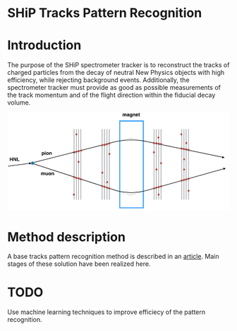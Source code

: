 # SHiP Tracks Pattern Recognition

# Introduction

The purpose of the SHiP spectrometer tracker is to reconstruct the tracks of charged particles from the decay of neutral New Physics objects with high efficiency, while rejecting background events. Additionally, the spectrometer tracker must provide as good as possible measurements of the track momentum and of the flight direction within the fiducial decay volume.

![track](pic/tracks.png)

# Method description

A base tracks pattern recognition method is described in an [article](https://cds.cern.ch/record/2005715/files/main.pdf).
Main stages of these solution have been realized here.

# TODO

Use machine learning techniques to improve efficiecy of the pattern recognition.

